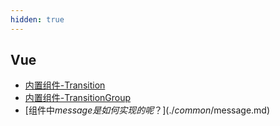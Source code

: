 ```yaml
---
hidden: true
---
```


## Vue
* [内置组件-Transition](./common/内置组件-Transition.md)
* [内置组件-TransitionGroup](./common/内置组件-TransitionGroup.md)
* [组件中$message是如何实现的呢？](./common/$message.md)